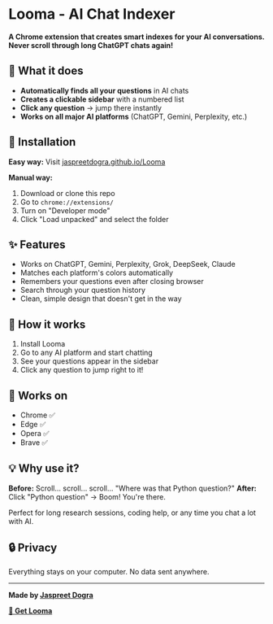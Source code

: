 # Looma - AI Chat Indexer

**A Chrome extension that creates smart indexes for your AI conversations. Never scroll through long ChatGPT chats again!**

## 🎯 What it does

- **Automatically finds all your questions** in AI chats
- **Creates a clickable sidebar** with a numbered list  
- **Click any question** → jump there instantly
- **Works on all major AI platforms** (ChatGPT, Gemini, Perplexity, etc.)

## 🚀 Installation

**Easy way:** Visit [jaspreetdogra.github.io/Looma](https://jaspreetdogra.github.io/Looma/)

**Manual way:**
1. Download or clone this repo
2. Go to `chrome://extensions/`
3. Turn on "Developer mode"
4. Click "Load unpacked" and select the folder

## ✨ Features

- Works on ChatGPT, Gemini, Perplexity, Grok, DeepSeek, Claude
- Matches each platform's colors automatically
- Remembers your questions even after closing browser
- Search through your question history
- Clean, simple design that doesn't get in the way

## 🎪 How it works

1. Install Looma
2. Go to any AI platform and start chatting
3. See your questions appear in the sidebar
4. Click any question to jump right to it!

## 📱 Works on

- Chrome ✅
- Edge ✅  
- Opera ✅
- Brave ✅

## 💡 Why use it?

**Before:** Scroll... scroll... scroll... "Where was that Python question?"
**After:** Click "Python question" → Boom! You're there.

Perfect for long research sessions, coding help, or any time you chat a lot with AI.

## 🔒 Privacy

Everything stays on your computer. No data sent anywhere.

***

**Made by [Jaspreet Dogra](https://github.com/jaspreetdogra)**

**[🚀 Get Looma](https://jaspreetdogra.github.io/Looma/)**
